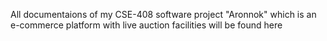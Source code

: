 All documentaions of my CSE-408 software project "Aronnok" which is an e-commerce platform with live auction facilities will be found here
